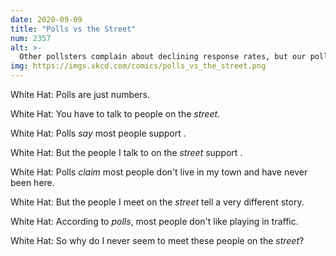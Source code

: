 ```yaml
---
date: 2020-09-09
title: "Polls vs the Street"
num: 2357
alt: >-
  Other pollsters complain about declining response rates, but our poll showed that 96% of respondents would be 'somewhat likely' or 'very likely' to agree to answer a series of questions for a survey.
img: https://imgs.xkcd.com/comics/polls_vs_the_street.png
---
```

White Hat: Polls are just numbers.

White Hat: You have to talk to people on the *street*.

White Hat: Polls *say* most people support <Candidate X>.

White Hat: But the people I talk to on the *street* support <Candidate Y>.

White Hat: Polls *claim* most people don't live in my town and have never been here.

White Hat: But the people I meet on the *street* tell a very different story.

White Hat: According to *polls*, most people don't like playing in traffic.

White Hat: So why do I never seem to meet these people on the *street*?